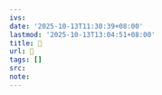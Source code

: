 ```yaml
---
ivs:
date: '2025-10-13T11:30:39+08:00'
lastmod: '2025-10-13T13:04:51+08:00'
title: 󰦩
url: 󰦩
tags: []
src:
note:
---
```

